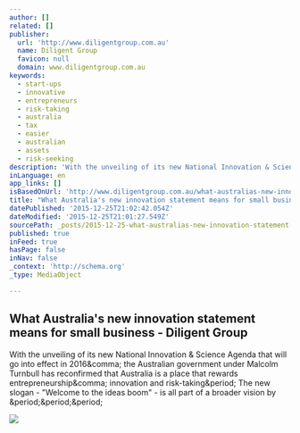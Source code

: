 ```yaml
---
author: []
related: []
publisher:
  url: 'http://www.diligentgroup.com.au'
  name: Diligent Group
  favicon: null
  domain: www.diligentgroup.com.au
keywords:
  - start-ups
  - innovative
  - entrepreneurs
  - risk-taking
  - australia
  - tax
  - easier
  - australian
  - assets
  - risk-seeking
description: 'With the unveiling of its new National Innovation & Science Agenda that will go into effect in 2016, the Australian government under Malcolm Turnbull has reconfirmed that Australia is a place that rewards entrepreneurship, innovation and risk-taking. The new slogan - "Welcome to the ideas boom" - is all part of a broader vision by ...'
inLanguage: en
app_links: []
isBasedOnUrl: 'http://www.diligentgroup.com.au/what-australias-new-innovation-statement-means-for-small-business/'
title: "What Australia's new innovation statement means for small business - Diligent Group"
datePublished: '2015-12-25T21:02:42.054Z'
dateModified: '2015-12-25T21:01:27.549Z'
sourcePath: _posts/2015-12-25-what-australias-new-innovation-statement-means-for-small-bu.md
published: true
inFeed: true
hasPage: false
inNav: false
_context: 'http://schema.org'
_type: MediaObject

---
```

<article style=""><h1>What Australia's new innovation statement means for small business - Diligent Group</h1><p>With the unveiling of its new National Innovation &amp; Science Agenda that will go into effect in 2016&amp;comma; the Australian government under Malcolm Turnbull has reconfirmed that Australia is a place that rewards entrepreneurship&amp;comma; innovation and risk-taking&amp;period; The new slogan - "Welcome to the ideas boom" - is all part of a broader vision by &amp;period;&amp;period;&amp;period;</p><img src="http://www.diligentgroup.com.au/wp-content/uploads/2015/03/cropped-logo-4847.png" /></article>